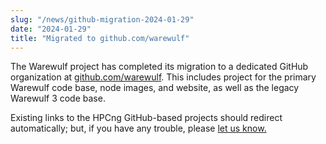 ```yaml
---
slug: "/news/github-migration-2024-01-29"
date: "2024-01-29"
title: "Migrated to github.com/warewulf"
---
```


The Warewulf project has completed its migration to a dedicated GitHub
organization at [github.com/warewulf](https://github.com/warewulf). This
includes project for the primary Warewulf code base, node images, and website,
as well as the legacy Warewulf 3 code base.

Existing links to the HPCng GitHub-based projects should redirect
automatically; but, if you have any trouble, please [let us know.][1]

[1]: https://warewulf.org/help
